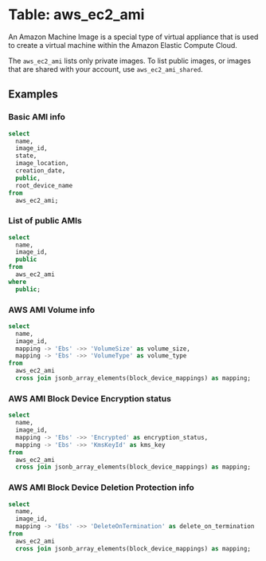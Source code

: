 # Table: aws_ec2_ami

An Amazon Machine Image is a special type of virtual appliance that is used to create a virtual machine within the Amazon Elastic Compute Cloud.

The `aws_ec2_ami` lists only private images. To list public images, or images that are shared with your account, use `aws_ec2_ami_shared`.

## Examples

### Basic AMI info

```sql
select
  name,
  image_id,
  state,
  image_location,
  creation_date,
  public,
  root_device_name
from
  aws_ec2_ami;
```

### List of public AMIs

```sql
select
  name,
  image_id,
  public
from
  aws_ec2_ami
where
  public;
```

### AWS AMI Volume info

```sql
select
  name,
  image_id,
  mapping -> 'Ebs' ->> 'VolumeSize' as volume_size,
  mapping -> 'Ebs' ->> 'VolumeType' as volume_type
from
  aws_ec2_ami
  cross join jsonb_array_elements(block_device_mappings) as mapping;
```

### AWS AMI Block Device Encryption status

```sql
select
  name,
  image_id,
  mapping -> 'Ebs' ->> 'Encrypted' as encryption_status,
  mapping -> 'Ebs' ->> 'KmsKeyId' as kms_key
from
  aws_ec2_ami
  cross join jsonb_array_elements(block_device_mappings) as mapping;
```

### AWS AMI Block Device Deletion Protection info

```sql
select
  name,
  image_id,
  mapping -> 'Ebs' ->> 'DeleteOnTermination' as delete_on_termination
from
  aws_ec2_ami
  cross join jsonb_array_elements(block_device_mappings) as mapping;
```
